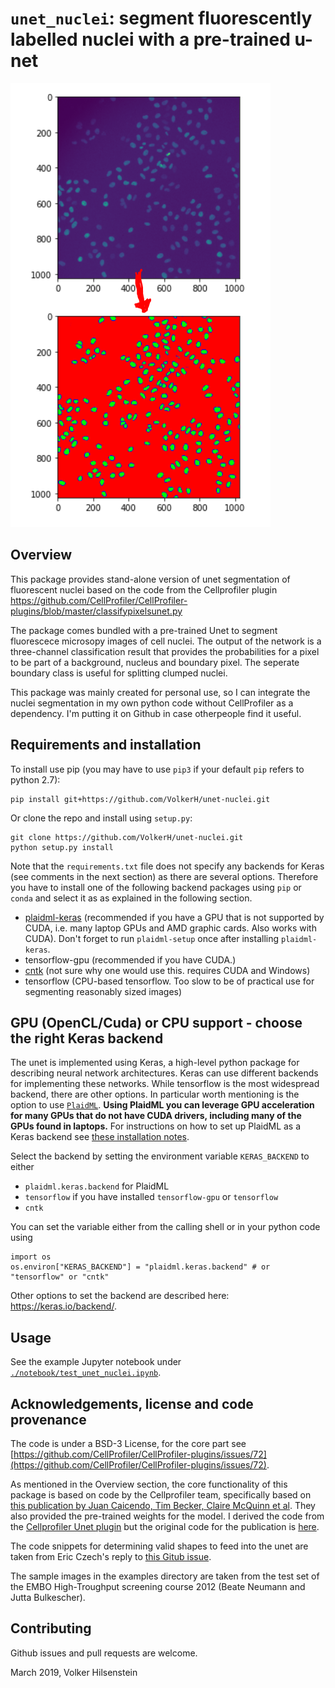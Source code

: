 # `unet_nuclei`: segment fluorescently labelled nuclei with a pre-trained u-net

![splash_image](readme_image.png)

## Overview

This package provides stand-alone version of unet segmentation of fluorescent nuclei based on the code from the Cellprofiler plugin 
https://github.com/CellProfiler/CellProfiler-plugins/blob/master/classifypixelsunet.py

The package comes bundled with a pre-trained Unet to segment fluorescece microsopy images of cell nuclei. The output of the network is a three-channel classification result that provides the probabilities for a pixel to be part of a background, nucleus and boundary pixel. The seperate boundary class is useful for splitting clumped nuclei.

This package was mainly created for personal use, so I can integrate the nuclei segmentation in my own python code without CellProfiler as a dependency. I'm putting it on Github in case otherpeople find it useful.

## Requirements and installation

To install use pip (you may have to use `pip3` if your default `pip` refers to python 2.7):

```
pip install git+https://github.com/VolkerH/unet-nuclei.git
```

Or clone the repo and install using `setup.py`:

```
git clone https://github.com/VolkerH/unet-nuclei.git
python setup.py install
```

Note that the `requirements.txt` file does not specify any backends for Keras (see comments in the next section) as there are several options. Therefore you have to install one of the following backend packages using `pip` or `conda` and select it as as explained in the following section.

* [plaidml-keras]((https://github.com/plaidml/plaidml/blob/master/docs/install.rst).) (recommended if you have a GPU that is not supported by CUDA, i.e. many laptop GPUs and AMD graphic cards. Also works with CUDA). Don't forget to run `plaidml-setup` once after installing `plaidml-keras`.
* tensorflow-gpu (recommended if you have CUDA.)
* [cntk](https://docs.microsoft.com/en-us/cognitive-toolkit/setup-windows-python?tabs=cntkpy26#2-install-from-wheel-files) (not sure why one would use this. requires CUDA and Windows)
* tensorflow (CPU-based tensorflow. Too slow to be of practical use for segmenting reasonably sized images)

## GPU (OpenCL/Cuda) or CPU support - choose the right Keras backend

The unet is implemented using Keras, a high-level python package for describing neural network architectures.
Keras can use different backends for implementing these networks. While tensorflow is the most widespread
backend, there are other options. In particular worth mentioning is the option to use [`PlaidML`](https://github.com/plaidml/plaidml). **Using PlaidML you can leverage GPU acceleration for many GPUs that do not have CUDA drivers, including many of the GPUs found in laptops.** For instructions on how to set up PlaidML as a Keras backend see [these installation notes](https://github.com/plaidml/plaidml/blob/master/docs/install.rst).

Select the backend by setting the environment variable `KERAS_BACKEND` to either

* `plaidml.keras.backend` for PlaidML
* `tensorflow` if you have installed `tensorflow-gpu` or `tensorflow`
* `cntk`

You can set the variable either from the calling shell or in your python code using
```
import os
os.environ["KERAS_BACKEND"] = "plaidml.keras.backend" # or "tensorflow" or "cntk"
```

Other options to set the backend are described here: https://keras.io/backend/.

## Usage

See the example Jupyter notebook under [`./notebook/test_unet_nuclei.ipynb`](`./notebook/test_unet_nuclei.ipynb`).

## Acknowledgements, license and code provenance

The code is under a BSD-3 License, for the core part see [https://github.com/CellProfiler/CellProfiler-plugins/issues/72](https://github.com/CellProfiler/CellProfiler-plugins/issues/72).

As mentioned in the Overview section, the core functionality of this package is based on code 
by the Cellprofiler team, specifically based on [this publication by Juan Caicendo, Tim Becker, Claire McQuinn et al](https://www.biorxiv.org/content/10.1101/335216v1). They also provided the pre-trained weights for the model.
I derived the code from the [Cellprofiler Unet plugin](https://github.com/CellProfiler/CellProfiler-plugins/blob/master/classifypixelsunet.py) but the original code for the publication is [here](https://github.com/carpenterlab/unet4nuclei).

The code snippets for determining valid shapes to feed into the unet are taken from Eric Czech's reply to  [this Gitub issue](https://github.com/CellProfiler/CellProfiler-plugins/issues/65).

The sample images in the examples directory are taken from the test set of the EMBO High-Troughput screening course 2012 (Beate Neumann and Jutta Bulkescher).

## Contributing

Github issues and pull requests are welcome.

March 2019, Volker Hilsenstein